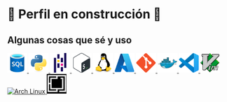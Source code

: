 <p align="center">
<h1> 🚧 Perfil en construcción 🚧 </h1>
</p>

<h2> Algunas cosas que sé y uso</h2>
<p align="left">

  <a href="https://learn.microsoft.com/es-es/azure/azure-sql/" target="_blank">
    <img src="https://raw.githubusercontent.com/devicons/devicon/master/icons/azuresqldatabase/azuresqldatabase-original.svg" alt="SQL" width="45" height="45"/>
  </a>

  <a href="https://www.python.org/" target="_blank">
    <img src="https://raw.githubusercontent.com/devicons/devicon/master/icons/python/python-original.svg" alt="Python" width="45" height="45"/>
  </a>

  <a href="https://pandas.pydata.org/" target="_blank">
    <img src="https://raw.githubusercontent.com/devicons/devicon/master/icons/pandas/pandas-original.svg" alt="Pandas" width="45" height="45"/>
  </a>

  <a href="https://www.gnu.org/software/bash/" target="_blank">
    <img src="https://raw.githubusercontent.com/devicons/devicon/master/icons/bash/bash-original.svg" alt="Bash" width="45" height="45"/>
  </a>

  <a href="https://www.kernel.org/" target="_blank">
    <img src="https://raw.githubusercontent.com/devicons/devicon/master/icons/linux/linux-original.svg" alt="Linux" width="45" height="45"/>
  </a>

  <a href="https://azure.microsoft.com/" target="_blank">
    <img src="https://raw.githubusercontent.com/devicons/devicon/master/icons/azure/azure-original.svg" alt="Azure" width="45" height="45"/>
  </a>

  <a href="https://git-scm.com/" target="_blank">
    <img src="https://raw.githubusercontent.com/devicons/devicon/master/icons/git/git-original.svg" alt="Git" width="45" height="45"/>
  </a>

  <a href="https://www.docker.com/" target="_blank">
    <img src="https://raw.githubusercontent.com/devicons/devicon/master/icons/docker/docker-original.svg" alt="Docker" width="45" height="45"/>
  </a>

  <a href="https://code.visualstudio.com/" target="_blank">
    <img src="https://raw.githubusercontent.com/devicons/devicon/master/icons/vscode/vscode-original.svg" alt="VSCode" width="45" height="45"/>
  </a>

  <a href="https://www.vim.org/" target="_blank">
    <img src="https://raw.githubusercontent.com/devicons/devicon/master/icons/vim/vim-original.svg" alt="Vim" width="45" height="45"/>
  </a>

  <a href="https://archlinux.org/" target="_blank">
    <img src="https://cdn.jsdelivr.net/gh/devicons/devicon/icons/archlinux/archlinux-original.svg" alt="Arch Linux" width="45" height="45"/>
  </a>

  <a href="https://omarchy.org/" target="_blank">
    <img src="https://raw.githubusercontent.com/pablosambuco/pablosambuco/refs/heads/main/Omarchy%20Icon.png" alt="Omarchy" width="45" height="45"/>
  </a>

</p>
